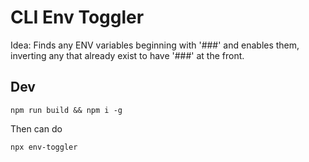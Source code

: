 # CLI Env Toggler

Idea: Finds any ENV variables beginning with '###' and enables them, inverting any that already exist to have '###' at the front.

## Dev

```
npm run build && npm i -g
```

Then can do
```
npx env-toggler
```